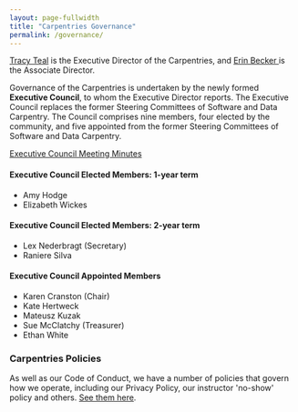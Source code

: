 ```yaml
---
layout: page-fullwidth
title: "Carpentries Governance"
permalink: /governance/
---
```


<a href="{{site.url}}/team/">Tracy Teal</a> is the Executive Director of the Carpentries, and <a href="{{site.url}}/team/">Erin Becker </a> is the Associate Director. 

Governance of the Carpentries is undertaken by the newly formed <strong>Executive Council</strong>, to whom the Executive Director reports. The Executive Council replaces the former Steering Committees of Software and Data Carpentry. The Council comprises nine members, four elected by the community, and five appointed from the former Steering Committees 
of Software and Data Carpentry. 

[Executive Council Meeting Minutes](https://github.com/carpentries/executive-council-info/tree/master/minutes)
 
#### Executive Council Elected Members: 1-year term

- Amy Hodge 
- Elizabeth Wickes 
  
#### Executive Council Elected Members: 2-year term

- Lex Nederbragt (Secretary)
- Raniere Silva 

#### Executive Council Appointed Members

- Karen Cranston  (Chair)
- Kate Hertweck 
- Mateusz Kuzak 
- Sue McClatchy (Treasurer)
- Ethan White

### Carpentries Policies

As well as our Code of Conduct, we have a number of policies that govern how we operate, including our Privacy Policy, our instructor 'no-show' policy and others. [See them here](https://docs.carpentries.org/topic_folders/policies/index.html).
